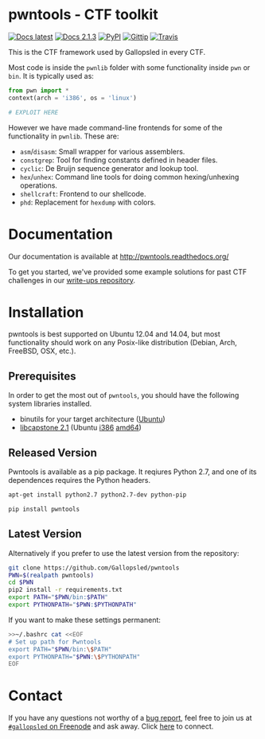 # pwntools - CTF toolkit
[![Docs latest](https://readthedocs.org/projects/pwntools/badge/)](http://pwntools.readthedocs.org/en/latest)
[![Docs 2.1.3](https://readthedocs.org/projects/pwntools/badge/?version=2.1.3)](http://pwntools.readthedocs.org/en/2.1.3)
[![PyPI](http://img.shields.io/pypi/v/pwntools.svg)](https://pypi.python.org/pypi/pwntools/)
[![Gittip](http://img.shields.io/gittip/gallopsled.svg)](https://www.gittip.com/gallopsled/)
[![Travis](https://travis-ci.org/Gallopsled/pwntools.svg)](https://travis-ci.org/Gallopsled/pwntools)

This is the CTF framework used by Gallopsled in every CTF.

Most code is inside the `pwnlib` folder with some functionality inside `pwn` or
`bin`. It is typically used as:

```python
from pwn import *
context(arch = 'i386', os = 'linux')

# EXPLOIT HERE
```

However we have made command-line frontends for some of the functionality
in `pwnlib`. These are:

* `asm`/`disasm`: Small wrapper for various assemblers.
* `constgrep`: Tool for finding constants defined in header files.
* `cyclic`: De Bruijn sequence generator and lookup tool.
* `hex`/`unhex`: Command line tools for doing common hexing/unhexing operations.
* `shellcraft`: Frontend to our shellcode.
* `phd`: Replacement for `hexdump` with colors.

# Documentation
Our documentation is available at http://pwntools.readthedocs.org/

To get you started, we've provided some example solutions for past CTF challenges in our [write-ups repository](https://github.com/Gallopsled/pwntools-write-ups).

# Installation

pwntools is best supported on Ubuntu 12.04 and 14.04, but most functionality should work on any Posix-like distribution (Debian, Arch, FreeBSD, OSX, etc.).

## Prerequisites

In order to get the most out of `pwntools`, you should have the following system libraries installed.

- binutils for your target architecture ([Ubuntu][ppa])
- [libcapstone 2.1][capstone] (Ubuntu [i386][i386] [amd64][amd64])

[capstone]: http://www.capstone-engine.org
[ppa]: https://launchpad.net/~pwntools/+archive/ubuntu/binutils
[i386]: http://www.capstone-engine.org/download/2.1.2/capstone-2.1.2_i386.deb
[amd64]: http://www.capstone-engine.org/download/2.1.2/capstone-2.1.2_amd64.deb

## Released Version

Pwntools is available as a pip package. It reqiures Python 2.7, and one of its dependences requires the Python headers.

```sh
apt-get install python2.7 python2.7-dev python-pip
```

```sh
pip install pwntools
```

## Latest Version

Alternatively if you prefer to use the latest version from the repository:

```sh
git clone https://github.com/Gallopsled/pwntools
PWN=$(realpath pwntools)
cd $PWN
pip2 install -r requirements.txt
export PATH="$PWN/bin:$PATH"
export PYTHONPATH="$PWN:$PYTHONPATH"
```

If you want to make these settings permanent:

```sh
>>~/.bashrc cat <<EOF
# Set up path for Pwntools
export PATH="$PWN/bin:\$PATH"
export PYTHONPATH="$PWN:\$PYTHONPATH"
EOF
```

# Contact
If you have any questions not worthy of a [bug report](https://github.com/Gallopsled/pwntools/issues), feel free to join us
at [`#gallopsled` on Freenode](irc://irc.freenode.net/gallopsled) and ask away.
Click [here](https://kiwiirc.com/client/irc.freenode.net/gallopsled) to connect.

